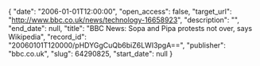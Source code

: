 {
  "date": "2006-01-01T12:00:00", 
  "open_access": false, 
  "target_url": "http://www.bbc.co.uk/news/technology-16658923", 
  "description": "", 
  "end_date": null, 
  "title": "BBC News: Sopa and Pipa protests not over, says Wikipedia", 
  "record_id": "20060101T120000/pHDYGgCuQb6biZ6LWI3pgA==", 
  "publisher": "bbc.co.uk", 
  "slug": 64290825, 
  "start_date": null
}

